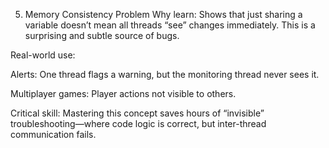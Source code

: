 5. Memory Consistency Problem
   Why learn:
   Shows that just sharing a variable doesn’t mean all threads “see” changes immediately. This is a surprising and subtle source of bugs.

Real-world use:

Alerts: One thread flags a warning, but the monitoring thread never sees it.

Multiplayer games: Player actions not visible to others.

Critical skill:
Mastering this concept saves hours of “invisible” troubleshooting—where code logic is correct, but inter-thread communication fails.